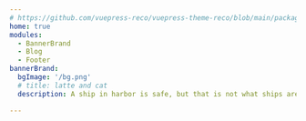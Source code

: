 ```yaml
---
# https://github.com/vuepress-reco/vuepress-theme-reco/blob/main/packages/vuepress-theme-reco/src/types/page.ts
home: true
modules:
  - BannerBrand
  - Blog
  - Footer
bannerBrand:
  bgImage: '/bg.png'
  # title: latte and cat
  description: A ship in harbor is safe, but that is not what ships are built for.

---
```

